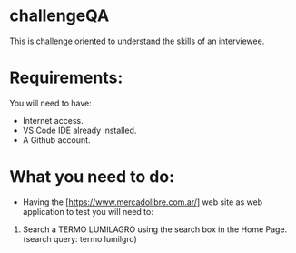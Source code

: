 # challengeQA
This is challenge oriented to understand the skills of an interviewee.



 # Requirements:
 
 You will need to have:
 - Internet access.
 - VS Code IDE already installed.
 - A Github account.


# What you need to do:

- Having the [https://www.mercadolibre.com.ar/] web site as web application to test you will need to:

 1. Search a TERMO LUMILAGRO using the search box in the Home Page. (search query: termo lumilgro)
